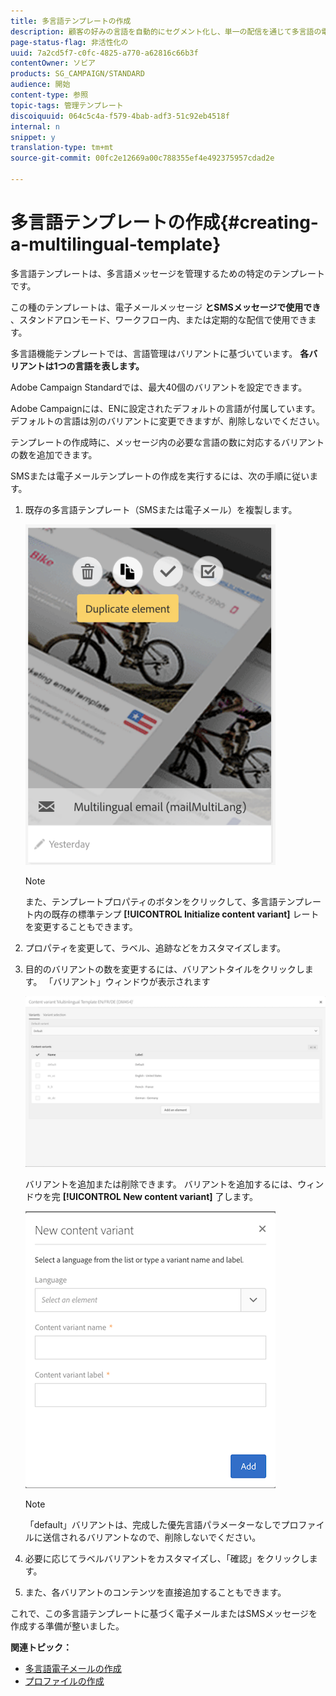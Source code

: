 ```yaml
---
title: 多言語テンプレートの作成
description: 顧客の好みの言語を自動的にセグメント化し、単一の配信を通じて多言語の電子メール/SMS配信を定義し、実行する方法を説明します。 言語レベルと個々のレベルに至るまでの各配信のパフォーマンスに関するレポートを作成します。
page-status-flag: 非活性化の
uuid: 7a2cd5f7-c0fc-4825-a770-a62816c66b3f
contentOwner: ソビア
products: SG_CAMPAIGN/STANDARD
audience: 開始
content-type: 参照
topic-tags: 管理テンプレート
discoiquuid: 064c5c4a-f579-4bab-adf3-51c92eb4518f
internal: n
snippet: y
translation-type: tm+mt
source-git-commit: 00fc2e12669a00c788355ef4e492375957cdad2e

---
```



# 多言語テンプレートの作成{#creating-a-multilingual-template}

多言語テンプレートは、多言語メッセージを管理するための特定のテンプレートです。

この種のテンプレートは、電子メールメッセージ **とSMSメッセージで使用でき** 、スタンドアロンモード、ワークフロー内、または定期的な配信で使用できます。

多言語機能テンプレートでは、言語管理はバリアントに基づいています。 **各バリアントは1つの言語を表します。**

Adobe Campaign Standardでは、最大40個のバリアントを設定できます。

Adobe Campaignには、ENに設定されたデフォルトの言語が付属しています。 デフォルトの言語は別のバリアントに変更できますが、削除しないでください。

テンプレートの作成時に、メッセージ内の必要な言語の数に対応するバリアントの数を追加できます。

SMSまたは電子メールテンプレートの作成を実行するには、次の手順に従います。

1. 既存の多言語テンプレート（SMSまたは電子メール）を複製します。

   ![](assets/multi_template_duplicate.png)

   >[!NOTE]
   >
   >また、テンプレートプロパティのボタンをクリックして、多言語テンプレート内の既存の標準テンプ **[!UICONTROL Initialize content variant]** レートを変更することもできます。

1. プロパティを変更して、ラベル、追跡などをカスタマイズします。
1. 目的のバリアントの数を変更するには、バリアントタイルをクリックします。 「バリアント」ウィンドウが表示されます

   ![](assets/multi_template_variants.png)

   バリアントを追加または削除できます。 バリアントを追加するには、ウィンドウを完 **[!UICONTROL New content variant]** 了します。

   ![](assets/multi_template_newvariant.png)

   >[!NOTE]
   >
   >「default」バリアントは、完成した優先言語パラメーターなしでプロファイルに送信されるバリアントなので、削除しないでください。

1. 必要に応じてラベルバリアントをカスタマイズし、「確認」をクリックします。
1. また、各バリアントのコンテンツを直接追加することもできます。

これで、この多言語テンプレートに基づく電子メールまたはSMSメッセージを作成する準備が整いました。

**関連トピック：**

* [多言語電子メールの作成](../../channels/using/creating-a-multilingual-email.md)
* [プロファイルの作成](../../audiences/using/creating-profiles.md)

